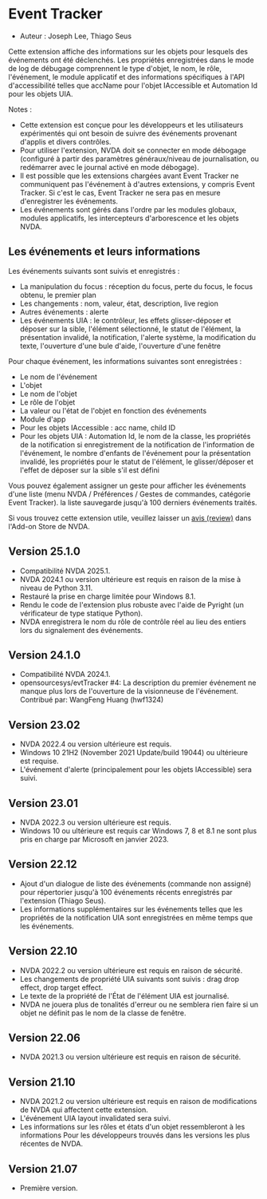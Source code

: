 # Event Tracker #

* Auteur : Joseph Lee, Thiago Seus

Cette extension affiche des informations sur les objets pour lesquels des
événements ont été déclenchés. Les propriétés enregistrées dans le mode de
log de débugage comprennent le type d'objet, le nom, le rôle, l'événement,
le module applicatif et des informations spécifiques à l'API d'accessibilité
telles que accName pour l'objet IAccessible et Automation Id pour les objets
UIA.

Notes :

* Cette extension est conçue pour les développeurs et les utilisateurs
  expérimentés qui ont besoin de suivre des événements provenant d'applis et
  divers contrôles.
* Pour utiliser l'extension, NVDA doit se connecter en mode débogage
  (configuré à partir des paramètres généraux/niveau de journalisation, ou
  redémarrer avec le journal activé en mode débogage).
* Il est possible que les extensions chargées avant Event Tracker ne
  communiquent pas l'événement à d'autres extensions, y compris Event
  Tracker. Si c'est le cas, Event Tracker ne sera pas en mesure
  d'enregistrer les événements.
* Les événements sont gérés dans l'ordre par les modules globaux, modules
  applicatifs, les intercepteurs d'arborescence et les objets NVDA.

## Les événements et leurs informations

Les événements suivants sont suivis et enregistrés :

* La manipulation du focus : réception du focus, perte du focus, le focus
  obtenu, le premier plan
* Les changements : nom, valeur, état, description, live region
* Autres événements : alerte
* Les événements UIA : le contrôleur, les effets glisser-déposer et déposer
  sur la sible, l'élément sélectionné, le statut de l'élément, la
  présentation invalidé, la notification, l'alerte système, la modification
  du texte, l'ouverture d'une bule d'aide, l'ouverture d'une fenêtre

Pour chaque événement, les informations suivantes sont enregistrées :

* Le nom de l'événement
* L'objet
* Le nom de l'objet
* Le rôle de l'objet
* La valeur ou l'état de l'objet en fonction des événements
* Module d'app
* Pour les objets IAccessible : acc name, child ID
* Pour les objets UIA : Automation Id, le nom de la classe, les propriétés
  de la notification si enregistrement de la notification de l'information
  de l'événement, le nombre d'enfants de l'événement pour la présentation
  invalidé, les propriétés pour le statut de l'élément, le glisser/déposer
  et l'effet de déposer sur la sible s'il est défini

Vous pouvez également assigner un geste pour afficher les événements d'une
liste (menu NVDA / Préférences / Gestes de commandes, catégorie  Event
Tracker). la liste sauvegarde jusqu'à 100 derniers événements traités.

Si vous trouvez cette extension utile, veuillez laisser un [avis
(review)][1] dans l'Add-on Store de NVDA.

## Version 25.1.0

* Compatibilité NVDA 2025.1.
* NVDA 2024.1 ou version ultérieure est requis en raison de la mise à niveau
  de Python 3.11.
* Restauré la prise en charge limitée pour Windows 8.1.
* Rendu le code de l'extension plus robuste avec l'aide de Pyright (un
  vérificateur de type statique Python).
* NVDA enregistrera le nom du rôle de contrôle réel au lieu des entiers lors
  du signalement des événements.

## Version 24.1.0

* Compatibilité NVDA 2024.1.
* opensourcesys/evtTracker #4: La description du premier événement ne manque
  plus lors de l'ouverture de la visionneuse de l'événement. Contribué par:
  WangFeng Huang (hwf1324)

## Version 23.02

* NVDA 2022.4 ou version ultérieure est requis.
* Windows 10 21H2 (November 2021 Update/build 19044) ou ultérieure est
  requise.
* L'événement d'alerte (principalement pour les objets IAccessible) sera
  suivi.

## Version 23.01

* NVDA 2022.3 ou version ultérieure est requis.
* Windows 10 ou ultérieure est requis car Windows 7, 8 et 8.1 ne sont plus
  pris en charge par Microsoft en janvier 2023.

## Version 22.12

* Ajout d'un dialogue de liste des événements (commande non assigné) pour
  répertorier jusqu'à 100 événements récents enregistrés par l'extension
  (Thiago Seus).
* Les informations supplémentaires sur les événements telles que les
  propriétés de la notification UIA sont enregistrées en même temps que les
  événements.

## Version 22.10

* NVDA 2022.2 ou version ultérieure est requis en raison de sécurité.
* Les changements de propriété UIA suivants sont suivis : drag drop effect,
  drop target effect.
* Le texte de la propriété de l'État de l'élément UIA est journalisé.
* NVDA ne jouera plus de tonalités d'erreur ou ne semblera rien faire si un
  objet ne définit pas le nom de la classe de fenêtre.

## Version 22.06

* NVDA 2021.3 ou version ultérieure est requis en raison de sécurité.

## Version 21.10

* NVDA 2021.2 ou version ultérieure est requis en raison de modifications de
  NVDA qui affectent cette extension.
* L'événement UIA layout invalidated sera suivi.
* Les informations sur les rôles et états d'un objet ressembleront à les
  informations Pour les développeurs trouvés dans les versions les plus
  récentes de NVDA.

## Version 21.07

* Première version.

[1]: https://github.com/nvaccess/addon-datastore/discussions/2717
